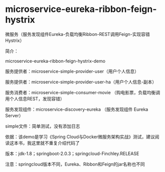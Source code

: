 # microservice-eureka-ribbon-feign-hystrix
微服务（服务发现组件Eureka-负载均衡Ribbon-REST调用Feign-实现容错Hystrix）

简介：

microservice-eureka-ribbon-feign-hystrix-demo

服务提供者：microservice-simple-provider-user（用户个人信息）

服务提供者：microservice-simple-provider-user-ha（用户个人信息-副本）

服务消费者：microservice-simple-consumer-movie （购电影票，负载均衡调用个人信息REST，发现容错）

服务发现组件：microservice-discovery-eureka （服务发现组件 Eureka Server）

simple文件：简单测试，没有添加日志

依据：该demo是学习《Spring Cloud与Docker微服务架构实战》测试，建议阅读这本书，我这里就不重复介绍代码了

版本：jdk-1.8；springboot-2.0.3；springcloud-Finchley.RELEASE

注意：springcloud版本不同，Eureka、Ribbon和Feign的jar名称也不同
